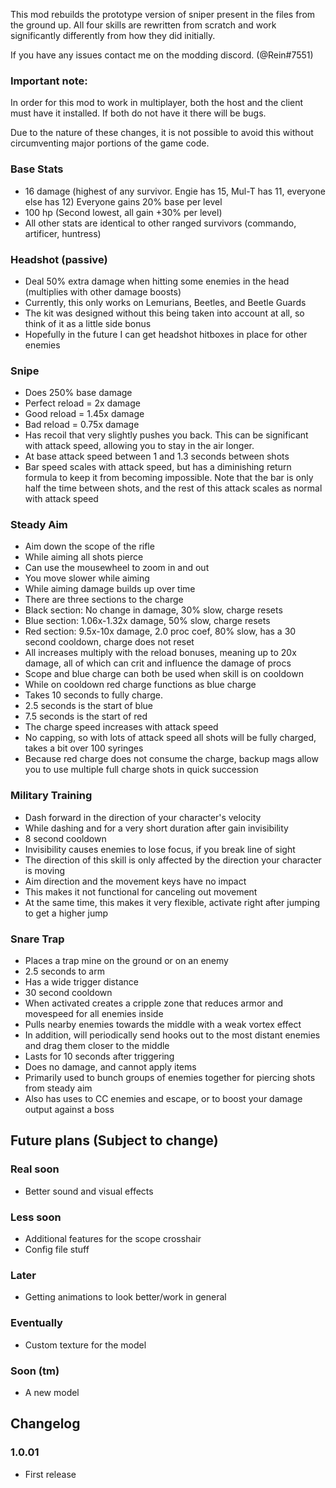 ﻿This mod rebuilds the prototype version of sniper present in the files from the ground up. 
All four skills are rewritten from scratch and work significantly differently from how they did initially.  

If you have any issues contact me on the modding discord. (@Rein#7551)

### Important note:
In order for this mod to work in multiplayer, both the host and the client must have it installed. If both do not have it there will be bugs.

Due to the nature of these changes, it is not possible to avoid this without circumventing major portions of the game code.

### Base Stats
- 16 damage (highest of any survivor. Engie has 15, Mul-T has 11, everyone else has 12) Everyone gains 20% base per level
- 100 hp (Second lowest, all gain +30% per level)
- All other stats are identical to other ranged survivors (commando, artificer, huntress)

### Headshot (passive)
- Deal 50% extra damage when hitting some enemies in the head (multiplies with other damage boosts)
- Currently, this only works on Lemurians, Beetles, and Beetle Guards
- The kit was designed without this being taken into account at all, so think of it as a little side bonus
- Hopefully in the future I can get headshot hitboxes in place for other enemies

### Snipe
- Does 250% base damage
- Perfect reload = 2x damage
- Good reload = 1.45x damage
- Bad reload = 0.75x damage
- Has recoil that very slightly pushes you back. This can be significant with attack speed, allowing you to stay in the air longer.
- At base attack speed between 1 and 1.3 seconds between shots
- Bar speed scales with attack speed, but has a diminishing return formula to keep it from becoming impossible. Note that the bar is only half the time between shots, and the rest of this attack scales as normal with attack speed

### Steady Aim
- Aim down the scope of the rifle
- While aiming all shots pierce
- Can use the mousewheel to zoom in and out
- You move slower while aiming
- While aiming damage builds up over time
- There are three sections to the charge
- Black section: No change in damage, 30% slow, charge resets
- Blue section: 1.06x-1.32x damage, 50% slow, charge resets
- Red section: 9.5x-10x damage, 2.0 proc coef, 80% slow, has a 30 second cooldown, charge does not reset
- All increases multiply with the reload bonuses, meaning up to 20x damage, all of which can crit and influence the damage of procs
- Scope and blue charge can both be used when skill is on cooldown
- While on cooldown red charge functions as blue charge
- Takes 10 seconds to fully charge.
- 2.5 seconds is the start of blue
- 7.5 seconds is the start of red
- The charge speed increases with attack speed
- No capping, so with lots of attack speed all shots will be fully charged, takes a bit over 100 syringes
- Because red charge does not consume the charge, backup mags allow you to use multiple full charge shots in quick succession

### Military Training
- Dash forward in the direction of your character's velocity
- While dashing and for a very short duration after gain invisibility
- 8 second cooldown
- Invisibility causes enemies to lose focus, if you break line of sight
- The direction of this skill is only affected by the direction your character is moving
- Aim direction and the movement keys have no impact
- This makes it not functional for canceling out movement
- At the same time, this makes it very flexible, activate right after jumping to get a higher jump

### Snare Trap
- Places a trap mine on the ground or on an enemy
- 2.5 seconds to arm
- Has a wide trigger distance
- 30 second cooldown
- When activated creates a cripple zone that reduces armor and movespeed for all enemies inside
- Pulls nearby enemies towards the middle with a weak vortex effect
- In addition, will periodically send hooks out to the most distant enemies and drag them closer to the middle
- Lasts for 10 seconds after triggering
- Does no damage, and cannot apply items
- Primarily used to bunch groups of enemies together for piercing shots from steady aim
- Also has uses to CC enemies and escape, or to boost your damage output against a boss

## Future plans (Subject to change)
### Real soon
- Better sound and visual effects

### Less soon
- Additional features for the scope crosshair
- Config file stuff

### Later
- Getting animations to look better/work in general

### Eventually
- Custom texture for the model

### Soon (tm)
- A new model

## Changelog
### 1.0.01
- First release
